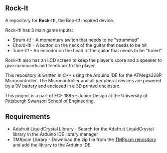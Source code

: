 ## Rock-It
A repository for **Rock-It!**, the Bop-It! inspired device.

Rock-It! has 3 main game inputs:
- Strum-It! - A momentary switch that needs to be "strummed"
- Chord-It! - A button on the neck of the guitar that needs to be hit
- Tune-It! - An encoder on the head of the guitar that needs to be "tuned"

Rock-It! also has an LCD screen to keep the player's score and a speaker to give commands and feedback to the player.

This repository is written in C++ using the Arduino IDE for the ATMega328P Microcontroller. The Microcontroller and all peripheral devices are powered by a 9V battery and enclosed in a 3D printed enclosure.

This project is a part of ECE 1895 - Junior Design at the University of Pittsburgh Swanson School of Engineering.

## Requirements
- Adafruit LiquidCrystal Library - Search for the Adafruit LiquidCrystal library in the Arduino IDE library manager
- TMRpcm Library - Download the zip file from the [TMRpcm repository](https://github.com/TMRh20/TMRpcm.git) and add the library to the Arduino IDE